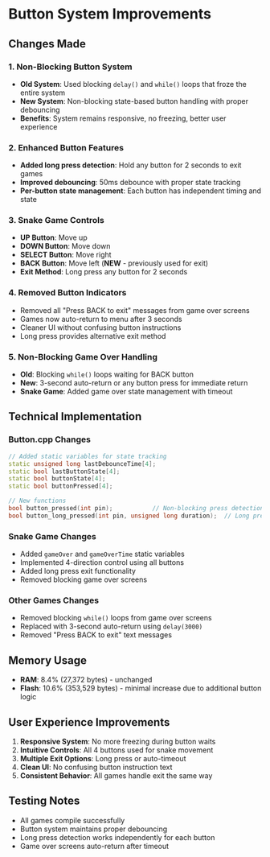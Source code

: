 # Button System Improvements

## Changes Made

### 1. Non-Blocking Button System
- **Old System**: Used blocking `delay()` and `while()` loops that froze the entire system
- **New System**: Non-blocking state-based button handling with proper debouncing
- **Benefits**: System remains responsive, no freezing, better user experience

### 2. Enhanced Button Features
- **Added long press detection**: Hold any button for 2 seconds to exit games
- **Improved debouncing**: 50ms debounce with proper state tracking
- **Per-button state management**: Each button has independent timing and state

### 3. Snake Game Controls
- **UP Button**: Move up
- **DOWN Button**: Move down  
- **SELECT Button**: Move right
- **BACK Button**: Move left (**NEW** - previously used for exit)
- **Exit Method**: Long press any button for 2 seconds

### 4. Removed Button Indicators
- Removed all "Press BACK to exit" messages from game over screens
- Games now auto-return to menu after 3 seconds
- Cleaner UI without confusing button instructions
- Long press provides alternative exit method

### 5. Non-Blocking Game Over Handling
- **Old**: Blocking `while()` loops waiting for BACK button
- **New**: 3-second auto-return or any button press for immediate return
- **Snake Game**: Added game over state management with timeout

## Technical Implementation

### Button.cpp Changes
```cpp
// Added static variables for state tracking
static unsigned long lastDebounceTime[4];
static bool lastButtonState[4];
static bool buttonState[4];
static bool buttonPressed[4];

// New functions
bool button_pressed(int pin);           // Non-blocking press detection
bool button_long_pressed(int pin, unsigned long duration);  // Long press detection
```

### Snake Game Changes
- Added `gameOver` and `gameOverTime` static variables
- Implemented 4-direction control using all buttons
- Added long press exit functionality
- Removed blocking game over screens

### Other Games Changes
- Removed blocking `while()` loops from game over screens
- Replaced with 3-second auto-return using `delay(3000)`
- Removed "Press BACK to exit" text messages

## Memory Usage
- **RAM**: 8.4% (27,372 bytes) - unchanged
- **Flash**: 10.6% (353,529 bytes) - minimal increase due to additional button logic

## User Experience Improvements
1. **Responsive System**: No more freezing during button waits
2. **Intuitive Controls**: All 4 buttons used for snake movement
3. **Multiple Exit Options**: Long press or auto-timeout
4. **Clean UI**: No confusing button instruction text
5. **Consistent Behavior**: All games handle exit the same way

## Testing Notes
- All games compile successfully
- Button system maintains proper debouncing
- Long press detection works independently for each button
- Game over screens auto-return after timeout
